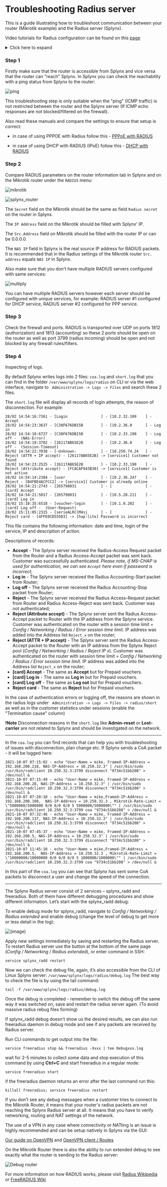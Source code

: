 Troubleshooting Radius server
==========

This is a guide illustrating how to troubleshoot communication between your router (Mikrotik example) and the Radius server (Splynx).

Video tutorials for Radius configuration can be found on this [page](https://splynx.com/384/ispframework-and-radius-mikrotik-example)

<details>
<summary>Click here to expand</summary>
<div markdown="1">

<iframe width="350" height="270" src="https://www.youtube.com/embed/5iA85JCJRyk" title="YouTube video player" frameborder="0" allow="accelerometer; autoplay; clipboard-write; encrypted-media; gyroscope; picture-in-picture" allowfullscreen></iframe>

</div>
</details>



### Step 1
Firstly make sure that the router is accessible from Splynx and vice versa that the router can "reach" Splynx. In Splynx you can check the reachability with a ping status from Splynx to the router:

![ping](ping.png)

This troubleshooting step is only suitable when the "ping" (ICMP traffic) is not restricted between the router and the Splynx server (If ICMP echo responses are not blocked/filtered on the firewall).

Also read these manuals and compare the settings to ensure that setup is correct:

* in case of using PPPOE with Radius follow this - [PPPoE with RADIUS](networking/authentication_of_customers/mikrotik_pppoe_radius/mikrotik_pppoe_radius.md)

* in case of using DHCP with RADIUS (IPoE) follow this - [DHCP with RADIUS](networking/authentication_of_customers/mikrotik_dhcp_radius/mikrotik_dhcp_radius.md)

### Step 2

Compare RADIUS parameters on the router information tab in Splynx and on the Mikrotik router under the `RADIUS` menu:

![mikrotik](radius_server.png)

![splynx_router](router_splynx.png)

The `Secret` field on the Mikrotik should be the same as field `Radius secret` on the router in Splynx.

The `IP Address` field on the Mikrotik should be filled with Splynx' IP.

The `Src.Address` field on Mikrotik should be filled with the router IP or can be 0.0.0.0.

The `NAS IP` field in Splynx is the real source IP address for RADIUS packets. It is recommended that in the Radius settings of the Mikrotik router `Src. address` equals `NAS IP` in Splynx.

Also make sure that you don't have multiple RADIUS servers configured with same services:

![multiply](multiply_radius.png)

You can have multiple RADIUS servers however each server should be configured with unique services, for example: RADIUS server #1 configured for DHCP service, RADIUS server #2 configured for PPP service.

### Step 3

Check the firewall and ports. RADIUS is transported over UDP on ports 1812 (authorization) and 1813 (accounting) so these 2 ports should be open on the router as well as port 3799 (radius incoming) should be open and not blocked by any firewall rules/filters.

### Step 4

Inspecting of logs.

By default Splynx writes logs into 2 files: `coa.log` and `short.log` that you can find in the folder `/var/www/splynx/logs/radius` on CLI or via the web interface, navigate to ` Administration -> Logs -> Files` and search these 2 files.

The `short.log` file will display all records of login attempts, the reason of disconnection. For example:

```
28/02 14:54:16:7361 - [Login               ] - [10.2.32.109    ] - Accept
28/02 14:54:23:3637 - [C38F676DB15B        ] - [10.2.36.0      ] - Log in
28/02 14:54:18:6727 - [C38F676DB15B        ] - [10.2.33.190    ] - Log off -  (NAS-Error)
28/02 14:54:19:3702 - [26117AB65E2B        ] - [10.2.36.0      ] - Log off -  (Session-Timeout)
28/02 14:54:22:7030 - [-Unknown-           ] - [10.250.74.24   ] - Reject (ATTR + IP accept) - [26117AB65E2B] -> [service1] Customer not found
28/02 14:54:23:2525 - [26117AB65E2B        ] - [10.2.33.190    ] - Reject (Attribute accept) - [FCACAF943B30] -> [service1] Customer is not active
28/02 14:54:14:2384 - [user                ] - [10.2.36.247    ] - Reject - [B4FBE4ACFCC2] -> [service1] Customer is already online
28/02 14:54:21:2743 - [265798031           ] - [               ] - [card] Accept
28/02 14:54:21:5017 - [265798031           ] - [10.5.28.211    ] - [card] Log in
28/02 15:10:35:6518 - [voucher-login       ] - [10.1.0.202     ] - [card] Log off -  (User-Request)
28/02 15:11:05:2315 - [serieALRClM4sj      ] - [               ] - Reject card - [4FFE0CD555D3] -> [hap-lite] Password is incorrect
```

This file contains the following information: date and time, login of the service, IP and description of action.

Descriptions of records:
* **Accept** - The Splynx server received the Radius-Access Request packet from the Router and a Radius Access-Accept packet was sent back. Customer was successfully authenticated. *Please note, if MS-CHAP is used for authentication, we can see `Accept` here even if password is incorrect*;
* **Log in** - The Splynx server received the Radius Accounting-Start packet from Router;
* **Log off** - The Splynx server received the Radius Accounting-Stop packet from Router;
* **Reject** - The Splynx server received the Radius Access-Request packet from Router and Radius Access-Reject was sent back. Customer was not authenticated;
* **Reject (Attribute accept)** - The Splynx server sent the Radius Access-Accept packet to Router with the IP address from the Splynx service. Customer was authenticated on the router with a session time limit = *Config / Networking / Radius / Error session time limit*. IP address was added into the Address list `Reject_x` on the router;
* **Reject (ATTR + IP accept)** - The Splynx server sent the Radius Access-Accept packet to the Router with an IP address from the Splynx Reject pool (*Config / Networking / Radius / Reject IP x*). Customer was authenticated on the router with session time limit = *Config / Networking / Radius / Error session time limit*. IP address was added into the Address list `Reject_x` on the router;
* **\[card\] Accept** - The same as **Accept** but for Prepaid vouchers.
* **\[card\] Log in** - The same as **Log in** but for Prepaid vouchers.
* **\[card\] Log off** - The same as **Log out** but for Prepaid vouchers.
* **Reject card** - The same as **Reject** but for Prepaid vouchers.

In the case of authentication errors or logging off, the reasons are shown in the radius logs under ` Administration -> Logs -> Files -> radius/short` as well as in the customer statistics under sessions (enable the "Termination cause" column)

**!Note** Disconnection reasons in the `short.log` like **Admin-reset** or **Lost-carrier** are not related to Splynx and should be investigated on the network.

---
In the `coa.log` you can find records that can help you with troubleshooting of issues with disconnection, plan change etc. If Splynx sends a CoA packet - it will be logged here:

```
2021-10-07 07:15:02 - echo "User-Name = mike, Framed-IP-Address = 192.168.200.218, NAS-IP-Address = 10.250.32.3" | /usr/bin/sudo /usr/bin/radclient 10.250.32.3:3799 disconnect "9734c51bb208" > /dev/null &
2021-10-07 07:15:49 - echo "User-Name = mike, Framed-IP-Address = 192.168.200.28, NAS-IP-Address = 10.250.32.3" | /usr/bin/sudo /usr/bin/radclient 10.250.32.3:3799 disconnect "9734c51bb208" > /dev/null &
2021-10-07 07:20:10 - echo "User-Name = mike,Framed-IP-Address = 192.168.200.108,  NAS-IP-Address = 10.250.32.3 , Mikrotik-Rate-Limit = \"5000000/5000000 0/0 0/0 0/0 5 5000000/5000000\"" | /usr/bin/sudo /usr/bin/radclient 10.250.32.3:3799 coa "9734c51bb208" > /dev/null &
2021-10-07 07:32:46 - echo "User-Name = mike, Framed-IP-Address = 192.168.200.137, NAS-IP-Address = 10.250.32.3" | /usr/bin/sudo /usr/bin/radclient 10.250.32.3:3799 disconnect "9734c51bb208" > /dev/null &
2021-10-07 07:45:37 - echo "User-Name = mike, Framed-IP-Address = 192.168.200.5, NAS-IP-Address = 10.250.32.3" | /usr/bin/sudo /usr/bin/radclient 10.250.32.3:3799 disconnect "9734c51bb208" > /dev/null &
2021-10-07 11:45:10 - echo "User-Name = mike,Framed-IP-Address = 192.168.200.5,  NAS-IP-Address = 10.250.32.3 , Mikrotik-Rate-Limit = \"10000000/10000000 0/0 0/0 0/0 5 1000000/1000000\"" | /usr/bin/sudo /usr/bin/radclient 10.250.32.3:3799 coa "9734c51bb208" > /dev/null &

```

In this part of the `coa.log` you can see that Splynx has sent some CoA packets to disconnect a user and change the speed of the connection.

---

The Splynx Radius server consist of 2 services – splynx_radd and freeradius. Both of them have different debugging procedures and show different information. Let’s start with the splynx_radd debug:

To enable debug mode for splynx_radd, navigate to *Config / Networking / Radius extended* and enable debug (change the level of debug to get more or less detail in the log):

![(image)](debug.png)

Apply new settings immediately by saving and restarting the Radius server.
To restart Radius server use the button at the bottom of the same page (*Config / Networking / Radius extended*), or enter command in SSH:
```
service splynx_radd restart
```

Now we can check the debug file, again, it’s also accessible from the CLI of Linux Splynx server:
`/var/www/splynx/logs/radius/debug.log`
The best way to check the file is by using the tail command:
```
tail -f /var/www/splynx/logs/radius/debug.log
```
Once the debug is completed - remember to switch the debug off the same way it was switched on, save and restart the radius server again. (To avoid massive radius rebug files forming)

If splynx_radd debug doesn’t show us the desired results, we can also run freeradius daemon in debug mode and see if any packets are received by Radius server.

Run CLI commands to get output into the file:

```
service freeradius stop && freeradius -Xxxx | tee Debugxxx.log
```

wait for 2-5 minutes to collect some data and stop execution of this command by using **Ctrl+C** and start freeradius in a regular mode:

```
service freeradius start
```

if the freeradius daemon returns an error after the last command run this:

```
killall freeradius; service freeradius restart
```

If you don’t see any debug messages when a customer tries to connect to the Mikrotik Router, it means that your router's radius packets are not reaching the Splynx Radius server at all. It means that you have to verify networking, routing and NAT settings of the network.

The use of a VPN in any case where connectivity or NATting is an issue is highly recommended and can be setup natively in Splynx via the GUI:

[Our guide on OpenVPN](configuration/tools/openvpn/openvpn.md) and [OpenVPN client / Routes](configuration/tools/openvpn/cloud/routes/routes.md)


On the Mikrotik Router there is also the ability to run extended debug to see exactly what the router is sending to the Radius server:

![Debug router](logging.png)

For more information on how RADIUS works, please visit [Radius Wikipedia](https://en.wikipedia.org/wiki/RADIUS) or [FreeRADIUS Wiki](https://wiki.freeradius.org/Home)
